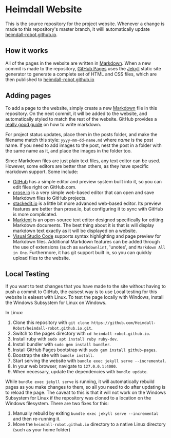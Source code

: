 # Heimdall Website

This is the source repository for the project website. Whenever a change is made to this repository's master branch,
it willl automatically update [heimdall-robot.github.io](heimdall-robot.github.io).

## How it works

All of the pages in the website are written in [Markdown](https://en.wikipedia.org/wiki/Markdown). When a new commit is
made to the repository, [GitHub Pages](pages.github.com) uses the [Jekyll](https://jekyllrb.com/) static site generator
to generate a complete set of HTML and CSS files, which are then published to
[heimdall-robot.github.io](heimdall-robot.github.io)

## Adding pages

To add a page to the website, simply create a new [Markdown](https://en.wikipedia.org/wiki/Markdown) file in this
repository. On the next commit, it will be added to the website, and automatically styled to match the rest of the
website. GitHub provides a [really good guide](https://guides.github.com/features/mastering-markdown/) on how to
write markdown.

For project status updates, place them in the posts folder, and make the filename match this style: `yyyy-mm-dd-name.md`
where *name* is the post name. If you need to add images to the post, nest the post in a folder with the same name as
it, and place the images in the folder too.

Since Markdown files are just plain text files, any text editor can be used. However, some editors are better than
others, as they have specific markdown support. Some include:

* [GitHub](https://docs.github.com/en/github/managing-files-in-a-repository/adding-a-file-to-a-repository) has a simple
editor and preview system built into it, so you can edit files right on GitHub.com.
* [prose.io](prose.io) is a very simple web-based editor that can open and save Markdown files to GitHub projects.
* [stackedit.io](stackedit.io) is a little bit more advanced web-based editor. Its preview features are better than
prose.io, but configuring it to sync with GitHub is more complicated.
* [Marktext](marktext.app) is an open-source text editor designed specifically for editing Markdown documents. The best
thing about it is that is will display markdown text exactly as it will be displayed on a website.
* [Visual Studio Code](https://code.visualstudio.com/) supports syntax highlighting and page preview for Markdown files.
Additional Markdown features can be added through the use of extensions (such as `markdownlint`, 'unotes', and
`Markdown All in One`. Furthermore, it has git support built in, so you can quickly upload files to the website.


## Local Testing

If you want to test changes that you have made to the site without having to push a commit to GitHub, the
eaisest way is to use Local testing for this website is eaisest with Linux. To test the page locally with Windows, install the Windows
Subsystem for Linux on Windows.

In Linux:

1. Clone this repository with `git clone https://github.com/Heimdall-Robot/heimdall-robot.github.io.git`.
2. Switch to the pages directory with `cd heimdall-robot.github.io`.
3. Install ruby with `sudo apt install ruby ruby-dev`.
4. Install bundler with `sudo gem install bundler`.
5. Install GitHub Pages bootstrap with `sudo gem install github-pages`.
6. Boostrap the site with `bundle install`.
7. Start serving the website with `bundle exec jekyll serve --incremental`.
8. In your web browser, navigate to `127.0.0.1:4000`.
9. When necessary, update the dependencies with `bundle update`.

While `bundle exec jekyll serve` is running, it will automatically rebuild pages as you make changes to them, so all
you need to do after updating is to reload the page.
The caveat to this is that it will not work on the Windows Subsystem for Linux if the repository was cloned to a
location on the Windows filesystem. There are two fixes for this:

1. Manually rebuild by exiting `bundle exec jekyll serve --incremental` and then re-running it.
2. Move the `heimdall-robot.github.io` directory to a native Linux directory (such as your home folder)
